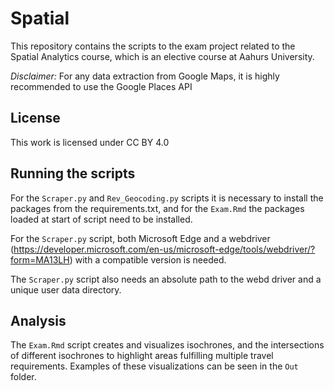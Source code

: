 # Spatial
This repository contains the scripts to the exam project related to the Spatial Analytics course, which is an elective course at Aahurs University.

*Disclaimer:* For any data extraction from Google Maps, it is highly recommended to use the Google Places API

## License
This work is licensed under CC BY 4.0 

## Running the scripts ##

For the `Scraper.py` and `Rev_Geocoding.py` scripts it is necessary to install the packages from the requirements.txt, and for the `Exam.Rmd` the packages loaded at start of script need to be installed.

For the `Scraper.py` script, both Microsoft Edge and a webdriver (https://developer.microsoft.com/en-us/microsoft-edge/tools/webdriver/?form=MA13LH) with a compatible version is needed.  

The `Scraper.py` script also needs an absolute path to the webd driver and a unique user data directory. 

## Analysis

The `Exam.Rmd` script creates and visualizes isochrones, and the intersections of different isochrones to highlight areas fulfilling multiple travel requirements. Examples of these visualizations can be seen in the `Out` folder.  
